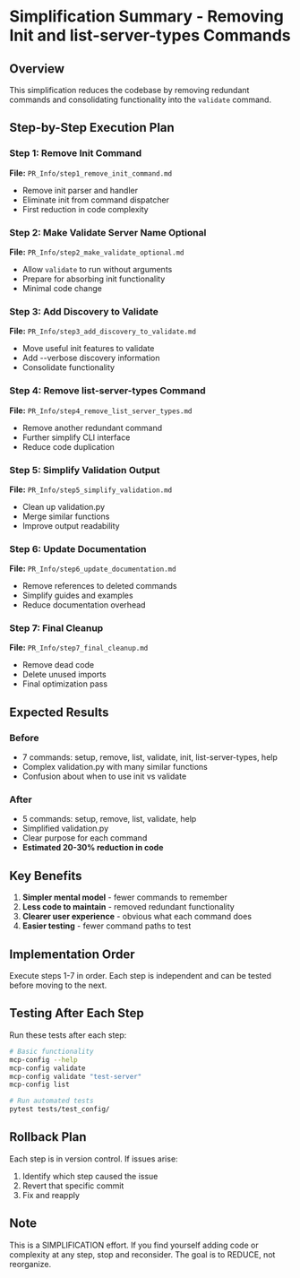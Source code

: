 # Simplification Summary - Removing Init and list-server-types Commands

## Overview
This simplification reduces the codebase by removing redundant commands and consolidating functionality into the `validate` command.

## Step-by-Step Execution Plan

### Step 1: Remove Init Command
**File:** `PR_Info/step1_remove_init_command.md`
- Remove init parser and handler
- Eliminate init from command dispatcher
- First reduction in code complexity

### Step 2: Make Validate Server Name Optional  
**File:** `PR_Info/step2_make_validate_optional.md`
- Allow `validate` to run without arguments
- Prepare for absorbing init functionality
- Minimal code change

### Step 3: Add Discovery to Validate
**File:** `PR_Info/step3_add_discovery_to_validate.md`
- Move useful init features to validate
- Add --verbose discovery information
- Consolidate functionality

### Step 4: Remove list-server-types Command
**File:** `PR_Info/step4_remove_list_server_types.md`
- Remove another redundant command
- Further simplify CLI interface
- Reduce code duplication

### Step 5: Simplify Validation Output
**File:** `PR_Info/step5_simplify_validation.md`
- Clean up validation.py
- Merge similar functions
- Improve output readability

### Step 6: Update Documentation
**File:** `PR_Info/step6_update_documentation.md`
- Remove references to deleted commands
- Simplify guides and examples
- Reduce documentation overhead

### Step 7: Final Cleanup
**File:** `PR_Info/step7_final_cleanup.md`
- Remove dead code
- Delete unused imports
- Final optimization pass

## Expected Results

### Before
- 7 commands: setup, remove, list, validate, init, list-server-types, help
- Complex validation.py with many similar functions
- Confusion about when to use init vs validate

### After  
- 5 commands: setup, remove, list, validate, help
- Simplified validation.py
- Clear purpose for each command
- **Estimated 20-30% reduction in code**

## Key Benefits
1. **Simpler mental model** - fewer commands to remember
2. **Less code to maintain** - removed redundant functionality
3. **Clearer user experience** - obvious what each command does
4. **Easier testing** - fewer command paths to test

## Implementation Order
Execute steps 1-7 in order. Each step is independent and can be tested before moving to the next.

## Testing After Each Step
Run these tests after each step:
```bash
# Basic functionality
mcp-config --help
mcp-config validate
mcp-config validate "test-server" 
mcp-config list

# Run automated tests
pytest tests/test_config/
```

## Rollback Plan
Each step is in version control. If issues arise:
1. Identify which step caused the issue
2. Revert that specific commit
3. Fix and reapply

## Note
This is a SIMPLIFICATION effort. If you find yourself adding code or complexity at any step, stop and reconsider. The goal is to REDUCE, not reorganize.
